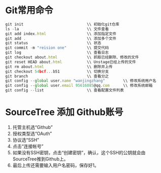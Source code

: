 # Git常用命令

```javascript
git init                            \\ 初始化git仓库                                         
ls -la                              \\ 文件查看
git add index.html                  \\ 添加指定文件
git add .                           \\ 添加多个文件
git status                          \\ 状态
git commit -m "reision one"         \\ 提交代码
git log                             \\ 查看日志
git checkout about.html             \\ 抓取已经删除、修改的文件
git reset HEAD about.html           \\ Unstage已经上传的文件
git rm about.html                   \\ 删除并上传
git checkout 54bcf...b51            \\ 切换分支
git branch                          \\ 查看分之
git config --global user.name "wanjingzhang"        \\ 修改系统用户名
git config --global user.email 95616085@qq.com      \\ 修改系统邮箱
git config --list                   \\ 查看配置文件列表
```

# SourceTree 添加 Github账号 
1. 托管主机选“Github” 
1. 授权类型选“OAuth” 
1. 协议选“SSH” 
1. 点击“连接帐号” 
1. 如果没有SSH密钥，点击“创建密钥”，确认，这个SSH的公钥就会由SourceTree推到Github上。
1. 最后上传还需要输入用户名密码，保存好1。